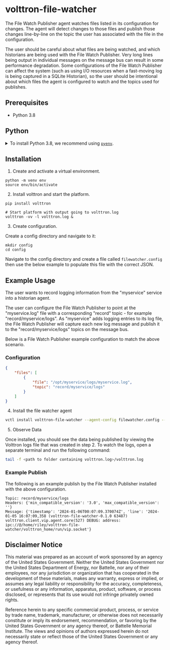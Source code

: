 # volttron-file-watcher

The File Watch Publisher agent watches files listed in its configuration for changes.  The agent will detect changes to
those files and publish those changes line-by-line on the topic the user has associated with the file in the
configuration.

The user should be careful about what files are being watched, and which historians are being used with the
File Watch Publisher.  Very long lines being output in individual messages on the message bus can result in some
performance degradation.  Some configurations of the File Watch Publisher can affect the system (such as using I/O
resources when a fast-moving log is being captured in a SQLite Historian), so the user should be intentional about which
files the agent is configured to watch and the topics used for publishes.

## Prerequisites

* Python 3.8

## Python

<details>
<summary>To install Python 3.8, we recommend using <a href="https://github.com/pyenv/pyenv"><code>pyenv</code></a>.</summary>

```bash
# install pyenv
git clone https://github.com/pyenv/pyenv ~/.pyenv

# setup pyenv (you should also put these three lines in .bashrc or similar)
export PATH="${HOME}/.pyenv/bin:${PATH}"
export PYENV_ROOT="${HOME}/.pyenv"
eval "$(pyenv init -)"

# install Python 3.8
pyenv install 3.8.10

# make it available globally
pyenv global system 3.8.10
```

</details>

## Installation

1. Create and activate a virtual environment.

```shell
python -m venv env
source env/bin/activate
```

2. Install volttron and start the platform.

```shell
pip install volttron

# Start platform with output going to volttron.log
volttron -vv -l volttron.log &
```

3. Create configuration.

Create a config directory and navigate to it:

```shell
mkdir config
cd config
```

Navigate to the config directory and create a file called `filewatcher.config` then use the below example to populate this file with the correct JSON.

## Example Usage

The user wants to record logging information from the "myservice" service into a historian agent.

The user can configure the File Watch Publisher to point at the "myservice.log" file with a corresponding "record"
topic -  for example "record/myservice/logs".  As "myservice" adds logging entries to its log file, the File Watch
Publisher will capture each new log message and publish it to the "record/myservice/logs" topics on the message bus.

Below is a File Watch Publisher example configuration to match the above scenario.

### Configuration

```json
{
    "files": [
        {
            "file": "/opt/myservice/logs/myservice.log",
            "topic": "record/myservice/logs"
        }
    ]
}
```

4. Install the file watcher agent

```bash
vctl install volttron-file-watcher --agent-config filewatcher.config --vip-identity platform.file_watcher --start --force
```

5. Observe Data

Once installed, you should see the data being published by viewing the Volttron logs file that was created in step 2.
To watch the logs, open a separate terminal and run the following command:

```bash
tail -f <path to folder containing volttron.log>/volttron.log
```

### Example Publish

The following is an example publish by the File Watch Publisher installed with the above configuration.

```log
Topic: record/myservice/logs
Headers: {'min_compatible_version': '3.0', 'max_compatible_version': ''}
Message: {'timestamp': '2024-01-06T00:07:09.370074Z', 'line': '2024-01-05 16:07:09,358 (volttron-file-watcher-0.1.0 63487) volttron.client.vip.agent.core(527) DEBUG: address: ipc://@/home/riley/volttron-file-watcher/volttron_home/run/vip.socket'}
```

## Disclaimer Notice

This material was prepared as an account of work sponsored by an agency of the
United States Government.  Neither the United States Government nor the United
States Department of Energy, nor Battelle, nor any of their employees, nor any
jurisdiction or organization that has cooperated in the development of these
materials, makes any warranty, express or implied, or assumes any legal
liability or responsibility for the accuracy, completeness, or usefulness or any
information, apparatus, product, software, or process disclosed, or represents
that its use would not infringe privately owned rights.

Reference herein to any specific commercial product, process, or service by
trade name, trademark, manufacturer, or otherwise does not necessarily
constitute or imply its endorsement, recommendation, or favoring by the United
States Government or any agency thereof, or Battelle Memorial Institute. The
views and opinions of authors expressed herein do not necessarily state or
reflect those of the United States Government or any agency thereof.
